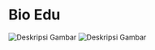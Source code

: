 # Bio Edu
![Deskripsi Gambar](https://user-images.githubusercontent.com/45864165/246590771-d93d350d-ebe7-4180-96b4-3c865cdb725d.png)
![Deskripsi Gambar](https://www.youtube.com/watch?v=fXnrLPCt1_A)


